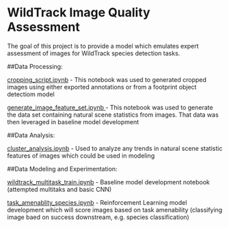 # WildTrack Image Quality Assessment
The goal of this project is to provide a model which emulates expert assessment of images for WildTrack species detection tasks.

##Data Processing:

[cropping_script.ipynb](cropping_script.ipynb) - This notebook was used to generated cropped images using either exported annotations or from a footprint object detectiom model

[generate_image_feature_set.ipynb ](generate_image_feature_set.ipynb)- This notebook was used to generate the data set containing natural scene statistics from images.
That data was then leveraged in baseline model development

##Data Analysis:

[cluster_analysis.ipynb](cluster_analysis.ipynb) - Used to analyze any trends in natural scene statistic features of images which could be used in modeling

##Data Modeling and Experimentation:

[wildtrack_multitask_train.ipynb](wildtrack_multitask_train.ipynb) - Baseline model development notebook (attempted multitaks and basic CNN)

[task_amenablity_species.ipynb](task_amenability_species.ipynb) - Reinforcement Learning model development which will score images based on task amenability (classifying image baed on success downstream, e.g. species classification)